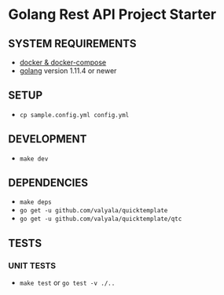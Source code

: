 # Golang Rest API Project Starter

## SYSTEM REQUIREMENTS
- [docker & docker-compose](https://www.docker.com/get-started)
- [golang](https://golang.org/doc/install) version 1.11.4 or newer

## SETUP
- `cp sample.config.yml config.yml`

## DEVELOPMENT
- `make dev`

## DEPENDENCIES
- `make deps`
- `go get -u github.com/valyala/quicktemplate`
- `go get -u github.com/valyala/quicktemplate/qtc`

## TESTS

### UNIT TESTS
- `make test` or `go test -v ./..`
